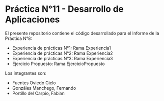 # Práctica N°11 - Desarrollo de Aplicaciones

El presente repositorio contiene el código desarrollado para el Informe de la Práctica N°8:
- Experiencia de prácticas N°1: Rama Experiencia1
- Experiencia de prácticas N°2: Rama Experiencia2
- Experiencia de prácticas N°3: Rama Experiencia3
- Ejercicio Propuesto: Rama EjercicioPropuesto

Los integrantes son:
- Fuentes Oviedo Cielo
- Gonzáles Manchego, Fernando
- Portillo del Carpio, Fabian

